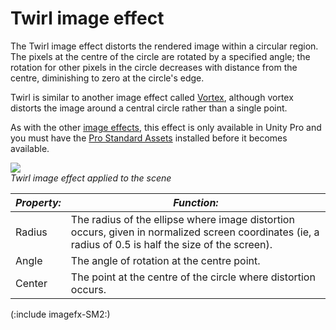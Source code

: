 Twirl image effect
==================


The <span class=keyword>Twirl</span> image effect distorts the rendered image within a circular region. The pixels at the centre of the circle are rotated by a specified angle; the rotation for other pixels in the circle decreases with distance from the centre, diminishing to zero at the circle's edge.

Twirl is similar to another image effect called [Vortex](script-vortexeffect.html), although vortex distorts the image around a central circle rather than a single point.

As with the other [image effects](comp-imageeffects.html), this effect is only available in Unity Pro and you must have the [Pro Standard Assets](howto-installstandardassets.html) installed before it becomes available.

![](http://docwiki.hq.unity3d.com/uploads/Main/FxTwirl.png)  
_Twirl image effect applied to the scene_


|**_Property:_** |**_Function:_** |
|--|--|
|<span class=component>Radius</span> |The radius of the ellipse where image distortion occurs, given in normalized screen coordinates (ie, a radius of 0.5 is half the size of the screen). |
|<span class=component>Angle</span>  |The angle of rotation at the centre point.|
|<span class=component>Center</span> |The point at the centre of the circle where distortion occurs.|

(:include imagefx-SM2:)

